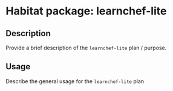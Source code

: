 # Habitat package: learnchef-lite

## Description

Provide a brief description of the `learnchef-lite` plan / purpose.

## Usage

Describe the general usage for the `learnchef-lite` plan
